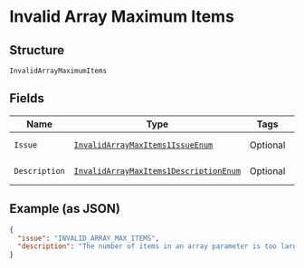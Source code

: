 
# Invalid Array Maximum Items

## Structure

`InvalidArrayMaximumItems`

## Fields

| Name | Type | Tags | Description | Getter | Setter |
|  --- | --- | --- | --- | --- | --- |
| `Issue` | [`InvalidArrayMaxItems1IssueEnum`](../../doc/models/invalid-array-max-items-1-issue-enum.md) | Optional | - | InvalidArrayMaxItems1IssueEnum getIssue() | setIssue(InvalidArrayMaxItems1IssueEnum issue) |
| `Description` | [`InvalidArrayMaxItems1DescriptionEnum`](../../doc/models/invalid-array-max-items-1-description-enum.md) | Optional | - | InvalidArrayMaxItems1DescriptionEnum getDescription() | setDescription(InvalidArrayMaxItems1DescriptionEnum description) |

## Example (as JSON)

```json
{
  "issue": "INVALID_ARRAY_MAX_ITEMS",
  "description": "The number of items in an array parameter is too large."
}
```

